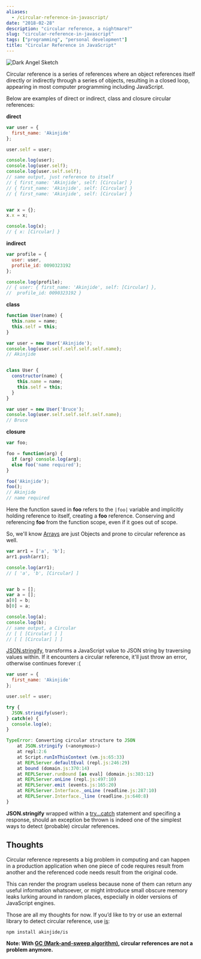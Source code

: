 ```yaml
---
aliases:
  - /circular-reference-in-javascript/
date: "2018-02-28"
description: "circular reference, a nightmare?"
slug: "circular-reference-in-javascript"
tags: ["programming", "personal development"]
title: "Circular Reference in JavaScript"
---
```



![Dark Angel Sketch][]


Circular reference is a series of references where an object references itself directly or indirectly through a series of objects, resulting in a closed loop, appearing in most computer programming including JavaScript. 

Below are examples of direct or indirect, class and closure circular references:

**direct**

```javascript
var user = {
  first_name: 'Akinjide'
};

user.self = user;

console.log(user);
console.log(user.self);
console.log(user.self.self);
// same output, just reference to itself
// { first_name: 'Akinjide', self: [Circular] }
// { first_name: 'Akinjide', self: [Circular] }
// { first_name: 'Akinjide', self: [Circular] }


var x = {};
x.x = x;

console.log(x);
// { x: [Circular] }
```

**indirect**

```javascript
var profile = {
  user: user,
  profile_id: 0090323192
};

console.log(profile);
// { user: { first_name: 'Akinjide', self: [Circular] },
//  profile_id: 0090323192 }
```

**class**

```javascript
function User(name) {
  this.name = name;
  this.self = this;
}

var user = new User('Akinjide');
console.log(user.self.self.self.self.name);
// Akinjide


class User {
  constructor(name) {
    this.name = name;
    this.self = this;
  }
}

var user = new User('Bruce');
console.log(user.self.self.self.self.name);
// Bruce
```

**closure**

```javascript
var foo;

foo = function(arg) {
  if (arg) console.log(arg);
  else foo('name required');
}

foo('Akinjide');
foo();
// Akinjide
// name required
```

Here the function saved in **foo** refers to the `|foo|` variable and implicitly holding reference to itself, creating a **foo** reference. Conserving and referencing **foo** from the function scope, even if it goes out of scope.

So, we'll know [Arrays][] are just Objects and prone to circular reference as well.

```javascript
var arr1 = ['a', 'b'];
arr1.push(arr1);

console.log(arr1);
// [ 'a', 'b', [Circular] ]


var b = [];
var a = [];
a[0] = b;
b[0] = a;

console.log(a);
console.log(b);
// same output, a Circular
// [ [ [Circular] ] ]
// [ [ [Circular] ] ]
```

[JSON.stringify][], transforms a JavaScript value to JSON string by traversing values within. If it encounters a circular reference, it'll just throw an error, otherwise continues forever :(

```javascript
var user = {
  first_name: 'Akinjide'
};

user.self = user;

try {
  JSON.stringify(user);
} catch(e) {
  console.log(e);
}

TypeError: Converting circular structure to JSON
    at JSON.stringify (<anonymous>)
    at repl:2:6
    at Script.runInThisContext (vm.js:65:33)
    at REPLServer.defaultEval (repl.js:246:29)
    at bound (domain.js:370:14)
    at REPLServer.runBound [as eval] (domain.js:383:12)
    at REPLServer.onLine (repl.js:497:10)
    at REPLServer.emit (events.js:165:20)
    at REPLServer.Interface._onLine (readline.js:287:10)
    at REPLServer.Interface._line (readline.js:640:8)
}
```

**JSON.stringify** wrapped within a [try...catch][] statement and specifing a response, should an exception be thrown is indeed one of the simplest ways to detect (probable) circular references.


## Thoughts

Circular reference represents a big problem in computing and can happen in a production application when one piece of code requires result from another and the referenced code needs result from the original code. 

This can render the program useless because none of them can return any useful information whatsoever, or might introduce small obscure memory leaks lurking around in random places, especially in older versions of JavaScript engines.

Those are all my thoughts for now. If you’d like to try or use an external library to detect circular reference, use [is][]:

```bash
npm install akinjide/is
```

**Note: With [GC (Mark-and-sweep algorithm)][], circular references are not a problem anymore.**

  [Dark Angel Sketch]: /static/images/2018/dark-angel-sketch.jpg "Dark Angel Sketch"
  [Arrays]: https://developer.mozilla.org/en-US/docs/Web/JavaScript/Reference/Global_Objects/Array "Array, JavaScript MDN"
  [JSON.stringify]: https://developer.mozilla.org/en-US/docs/Web/JavaScript/Reference/Global_Objects/JSON/stringify "JSON.stringify(), JavaScript MDN"
  [try...catch]: https://developer.mozilla.org/en-US/docs/Web/JavaScript/Reference/Statements/try...catch "try...catch, JavaScript MDN"
  [is]: https://github.com/akinjide/is "type checking for js."
  [GC (Mark-and-sweep algorithm)]: https://en.wikipedia.org/wiki/Tracing_garbage_collection#Na.C3.AFve_mark-and-sweep "Garbage Collection Mark-and-sweep algorithm"